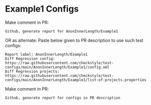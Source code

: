 # Example1 Configs
Make comment in PR:
```
Github, generate report for AnonInnerLength/Example1
```
OR as alternate:
Paste below given to PR description to use such test configs:
```
Report label: AnonInnerLength/Example1
Diff Regression config: https://raw.githubusercontent.com/checkstyle/test-configs/main/AnonInnerLength/Example1/config.xml
Diff Regression projects: https://raw.githubusercontent.com/checkstyle/test-configs/main/AnonInnerLength/Example1/list-of-projects.properties
```
Make comment in PR:
```
Github, generate report for configs in PR description
```
